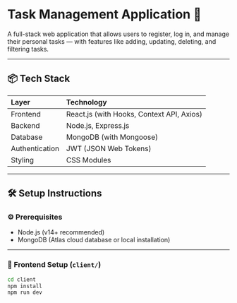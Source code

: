 # Task Management Application 📝

A full-stack web application that allows users to register, log in, and manage their personal tasks — with features like adding, updating, deleting, and filtering tasks.

---

## 📦 Tech Stack

| Layer | Technology |
|:--|:--|
| Frontend | React.js (with Hooks, Context API, Axios) |
| Backend | Node.js, Express.js |
| Database | MongoDB (with Mongoose) |
| Authentication | JWT (JSON Web Tokens) |
| Styling | CSS Modules |

---

## 🛠 Setup Instructions

### ⚙️ Prerequisites
- Node.js (v14+ recommended)
- MongoDB (Atlas cloud database or local installation)

---

### 🚀 Frontend Setup (`client/`)

```bash
cd client
npm install
npm run dev
